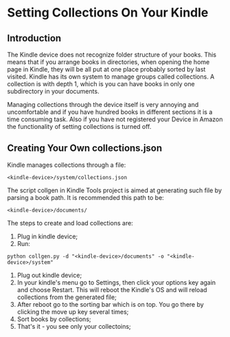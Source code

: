 # Setting Collections On Your Kindle #

## Introduction ##

The Kindle device does not recognize folder structure of your books. This means that if you arrange books in directories, when opening the home page in Kindle, they will be all put at one place probably sorted by last visited. Kindle has its own system to manage groups called collections. A collection is with depth 1, which is you can have books in only one subdirectory in your documents.

Managing collections through the device itself is very annoying and uncomfortable and if you have hundred books in different sections it is a time consuming task. Also if you have not registered your Device in Amazon the functionality of setting collections is turned off.

## Creating Your Own collections.json ##

Kindle manages collections through a file:
```
<kindle-device>/system/collections.json 
```
The script collgen in Kindle Tools project is aimed at generating such file by parsing a book path. It is recommended this path to be:
```
<kindle-device>/documents/
```

The steps to create and load collections are:

  1. Plug in kindle device;
  1. Run:
```
python collgen.py -d "<kindle-device>/documents" -o "<kindle-device>/system"
```
  1. Plug out kindle device;
  1. In your kindle's menu go to Settings, then click your options key again and choose Restart. This will reboot the Kindle's OS and will reload collections from the generated file;
  1. After reboot go to the sorting bar which is on top. You go there by clicking the move up key several times;
  1. Sort books by collections;
  1. That's it - you see only your collectoins;